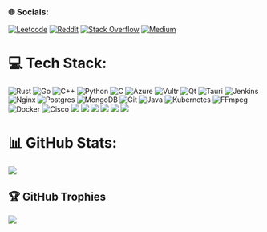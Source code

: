### 🌐 Socials:
[![Leetcode](https://img.shields.io/badge/LeetCode-FFA116.svg?style=for-the-badge&logo=LeetCode&logoColor=white)](https://leetcode.com/u/jeninsutradhar/) [![Reddit](https://img.shields.io/badge/Reddit-FF4500.svg?style=for-the-badge&logo=Reddit&logoColor=white)](https://reddit.com/user/AffectionateFox1250) [![Stack Overflow](https://img.shields.io/badge/Stack%20Overflow-F58025.svg?style=for-the-badge&logo=Stack-Overflow&logoColor=white)](https://stackoverflow.com/users/25928734) [![Medium](https://img.shields.io/badge/Medium-000000.svg?style=for-the-badge&logo=Medium&logoColor=white)](https://medium.com/@jeninsutradhar)

# 💻 Tech Stack:
![Rust](https://img.shields.io/badge/rust-%23000000.svg?style=for-the-badge&logo=rust&logoColor=white) ![Go](https://img.shields.io/badge/go-%2300ADD8.svg?style=for-the-badge&logo=go&logoColor=white) ![C++](https://img.shields.io/badge/c++-%2300599C.svg?style=for-the-badge&logo=c%2B%2B&logoColor=white) ![Python](https://img.shields.io/badge/python-3670A0?style=for-the-badge&logo=python&logoColor=ffdd54) ![C](https://img.shields.io/badge/c-%2300599C.svg?style=for-the-badge&logo=c&logoColor=white) ![Azure](https://img.shields.io/badge/azure-%230072C6.svg?style=for-the-badge&logo=microsoftazure&logoColor=white) ![Vultr](https://img.shields.io/badge/Vultr-007BFC.svg?style=for-the-badge&logo=vultr) ![Qt](https://img.shields.io/badge/Qt-%23217346.svg?style=for-the-badge&logo=Qt&logoColor=white) ![Tauri](https://img.shields.io/badge/tauri-%2324C8DB.svg?style=for-the-badge&logo=tauri&logoColor=%23FFFFFF) ![Jenkins](https://img.shields.io/badge/jenkins-%232C5263.svg?style=for-the-badge&logo=jenkins&logoColor=white) ![Nginx](https://img.shields.io/badge/nginx-%23009639.svg?style=for-the-badge&logo=nginx&logoColor=white) ![Postgres](https://img.shields.io/badge/postgres-%23316192.svg?style=for-the-badge&logo=postgresql&logoColor=white) ![MongoDB](https://img.shields.io/badge/MongoDB-%234ea94b.svg?style=for-the-badge&logo=mongodb&logoColor=white) ![Git](https://img.shields.io/badge/git-%23F05033.svg?style=for-the-badge&logo=git&logoColor=white) ![Java](https://img.shields.io/badge/java-%23ED8B00.svg?style=for-the-badge&logo=openjdk&logoColor=white) ![Kubernetes](https://img.shields.io/badge/kubernetes-%23326ce5.svg?style=for-the-badge&logo=kubernetes&logoColor=white) ![FFmpeg](https://shields.io/badge/FFmpeg-%23171717.svg?logo=ffmpeg&style=for-the-badge&labelColor=171717&logoColor=5cb85c) ![Docker](https://img.shields.io/badge/docker-%230db7ed.svg?style=for-the-badge&logo=docker&logoColor=white) ![Cisco](https://img.shields.io/badge/cisco-%23049fd9.svg?style=for-the-badge&logo=cisco&logoColor=black) [![](https://img.shields.io/badge/Zsh-F15A24.svg?style=for-the-badge&logo=Zsh&logoColor=white)]() [![](https://img.shields.io/badge/GNU%20Bash-4EAA25.svg?style=for-the-badge&logo=GNU-Bash&logoColor=white)]() [![](https://img.shields.io/badge/Linux-FCC624.svg?style=for-the-badge&logo=Linux&logoColor=black)]() [![](https://img.shields.io/badge/Burp%20Suite-FF6633.svg?style=for-the-badge&logo=Burp-Suite&logoColor=white)]() [![](https://img.shields.io/badge/Docker-2496ED.svg?style=for-the-badge&logo=Docker&logoColor=white)]() [![](https://img.shields.io/badge/Metasploit-2596CD.svg?style=for-the-badge&logo=Metasploit&logoColor=white)]()

# 📊 GitHub Stats:
<!--
  <div style="display: flex; justify-content: center; align-items: center; gap: 20px; margin-bottom: 20px;">
    <img src="https://github-readme-activity-graph.vercel.app/graph?username=JeninSutradhar&theme=xcode&hide_border=true" />
  </div>
  -->
  
![](https://github-readme-stats.vercel.app/api/top-langs/?username=JeninSutradhar&theme=dark&hide_border=false&include_all_commits=true&count_private=true&layout=compact)

## 🏆 GitHub Trophies
![](https://github-profile-trophy.vercel.app/?username=JeninSutradhar&theme=dark&no-frame=false&no-bg=false&margin-w=4)

<!--  [![BuyMeACoffee](https://img.shields.io/badge/Buy%20Me%20a%20Coffee-ffdd00?style=for-the-badge&logo=buy-me-a-coffee&logoColor=black)](https://buymeacoffee.com/jeninsutradhar) 
